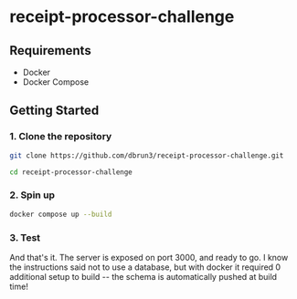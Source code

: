 # receipt-processor-challenge

## Requirements

- Docker
- Docker Compose

## Getting Started

### 1. Clone the repository

```bash
git clone https://github.com/dbrun3/receipt-processor-challenge.git

cd receipt-processor-challenge
```

### 2. Spin up

```bash
docker compose up --build
```

### 3. Test

And that's it. The server is exposed on port 3000, and ready to go. I know the instructions said not to use a database, but with docker it required 0 additional setup to build -- the schema is automatically pushed at build time!
